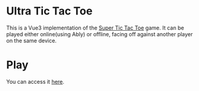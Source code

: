 # Ultra Tic Tac Toe
This is a Vue3 implementation of the [Super Tic Tac Toe](https://en.wikipedia.org/wiki/Ultimate_tic-tac-toe) game. It can be played either online(using Ably) or offline, facing off against another player on the same device.

# Play
You can access it [here](https://ultra-tic-tac-toe.vercel.app/).